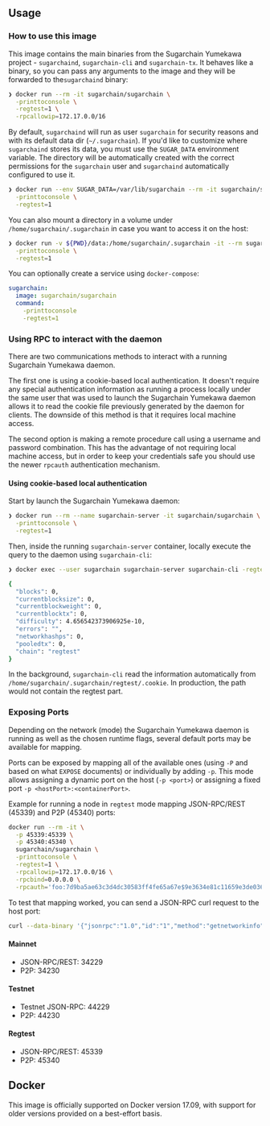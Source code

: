 ## Usage

### How to use this image

This image contains the main binaries from the Sugarchain Yumekawa project - `sugarchaind`, `sugarchain-cli` and `sugarchain-tx`. It behaves like a binary, so you can pass any arguments to the image and they will be forwarded to the`sugarchaind` binary:

```bash
❯ docker run --rm -it sugarchain/sugarchain \
  -printtoconsole \
  -regtest=1 \
  -rpcallowip=172.17.0.0/16
```

By default, `sugarchaind` will run as user `sugarchain` for security reasons and with its default data dir (`~/.sugarchain`). If you'd like to customize where `sugarchaind` stores its data, you must use the `SUGAR_DATA` environment variable. The directory will be automatically created with the correct permissions for the `sugarchain` user and `sugarchaind` automatically configured to use it.

```bash
❯ docker run --env SUGAR_DATA=/var/lib/sugarchain --rm -it sugarchain/sugarchain \
  -printtoconsole \
  -regtest=1
```

You can also mount a directory in a volume under `/home/sugarchain/.sugarchain` in case you want to access it on the host:

```bash
❯ docker run -v ${PWD}/data:/home/sugarchain/.sugarchain -it --rm sugarchain/sugarchain \
  -printtoconsole \
  -regtest=1
```

You can optionally create a service using `docker-compose`:

```yml
sugarchain:
  image: sugarchain/sugarchain
  command:
    -printtoconsole
    -regtest=1
```

### Using RPC to interact with the daemon

There are two communications methods to interact with a running Sugarchain Yumekawa daemon.

The first one is using a cookie-based local authentication. It doesn't require any special authentication information as running a process locally under the same user that was used to launch the Sugarchain Yumekawa daemon allows it to read the cookie file previously generated by the daemon for clients. The downside of this method is that it requires local machine access.

The second option is making a remote procedure call using a username and password combination. This has the advantage of not requiring local machine access, but in order to keep your credentials safe you should use the newer `rpcauth` authentication mechanism.

#### Using cookie-based local authentication

Start by launch the Sugarchain Yumekawa daemon:

```bash
❯ docker run --rm --name sugarchain-server -it sugarchain/sugarchain \
  -printtoconsole \
  -regtest=1
```

Then, inside the running `sugarchain-server` container, locally execute the query to the daemon using `sugarchain-cli`:

```bash
❯ docker exec --user sugarchain sugarchain-server sugarchain-cli -regtest getmininginfo

{
  "blocks": 0,
  "currentblocksize": 0,
  "currentblockweight": 0,
  "currentblocktx": 0,
  "difficulty": 4.656542373906925e-10,
  "errors": "",
  "networkhashps": 0,
  "pooledtx": 0,
  "chain": "regtest"
}
```

In the background, `sugarchain-cli` read the information automatically from `/home/sugarchain/.sugarchain/regtest/.cookie`. In production, the path would not contain the regtest part.

### Exposing Ports

Depending on the network (mode) the Sugarchain Yumekawa daemon is running as well as the chosen runtime flags, several default ports may be available for mapping.

Ports can be exposed by mapping all of the available ones (using `-P` and based on what `EXPOSE` documents) or individually by adding `-p`. This mode allows assigning a dynamic port on the host (`-p <port>`) or assigning a fixed port `-p <hostPort>:<containerPort>`.

Example for running a node in `regtest` mode mapping JSON-RPC/REST (45339) and P2P (45340) ports:

```bash
docker run --rm -it \
  -p 45339:45339 \
  -p 45340:45340 \
  sugarchain/sugarchain \
  -printtoconsole \
  -regtest=1 \
  -rpcallowip=172.17.0.0/16 \
  -rpcbind=0.0.0.0 \
  -rpcauth='foo:7d9ba5ae63c3d4dc30583ff4fe65a67e$9e3634e81c11659e3de036d0bf88f89cd169c1039e6e09607562d54765c649cc'
```

To test that mapping worked, you can send a JSON-RPC curl request to the host port:

```bash
curl --data-binary '{"jsonrpc":"1.0","id":"1","method":"getnetworkinfo","params":[]}' http://foo:qDDZdeQ5vw9XXFeVnXT4PZ--tGN2xNjjR4nrtyszZx0=@127.0.0.1:45339/
```

#### Mainnet

- JSON-RPC/REST: 34229
- P2P: 34230

#### Testnet

- Testnet JSON-RPC: 44229
- P2P: 44230

#### Regtest

- JSON-RPC/REST: 45339
- P2P: 45340


## Docker

This image is officially supported on Docker version 17.09, with support for older versions provided on a best-effort basis.

